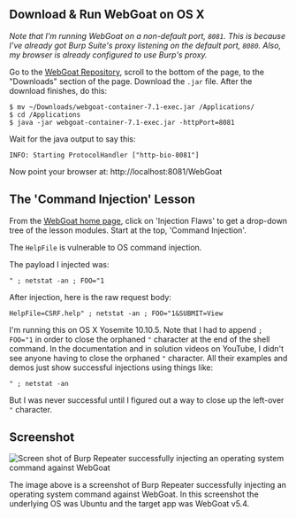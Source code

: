 ## Download & Run WebGoat on OS X
*Note that I'm running WebGoat on a non-default port, `8081`. This is because I've already got Burp Suite's proxy listening on the default port, `8080`. Also, my browser is already configured to use Burp's proxy.*

Go to the [WebGoat Repository](https://github.com/WebGoat/WebGoat/releases/latest), scroll to the bottom of the page, to the "Downloads" section of the page. Download the `.jar` file. After the download finishes, do this:

```shell
$ mv ~/Downloads/webgoat-container-7.1-exec.jar /Applications/
$ cd /Applications
$ java -jar webgoat-container-7.1-exec.jar -httpPort=8081
```

Wait for the java output to say this:

```
INFO: Starting ProtocolHandler ["http-bio-8081"]
```
Now point your browser at: http://localhost:8081/WebGoat

## The 'Command Injection' Lesson
From the [WebGoat home page][3], click on 'Injection Flaws' to get a drop-down tree of the lesson modules. Start at the top, 'Command Injection'.

The `HelpFile` is vulnerable to OS command injection.

The payload I injected was:

`" ; netstat -an ; FOO="1`

After injection, here is the raw request body:

`HelpFile=CSRF.help" ; netstat -an ; FOO="1&SUBMIT=View`

I'm running this on OS X Yosemite 10.10.5. Note that I had to append `; FOO="1` in order to close the orphaned `"` character at the end of the shell command. In the documentation and in solution videos on YouTube, I didn't see anyone having to close the orphaned `"` character. All their examples and demos just show successful injections using things like:

`" ; netstat -an`

But I was never successful until I figured out a way to close up the left-over `"` character.

## Screenshot

![Screen shot of Burp Repeater successfully injecting an operating system command against WebGoat][screenshot_1]

The image above is a screenshot of Burp Repeater successfully injecting an operating system command against WebGoat. In this screenshot the underlying OS was Ubuntu and the target app was WebGoat v5.4.

[screenshot_1]: https://raw.githubusercontent.com/tcpiplab/Web-App-Hacking-Notes/master/SQL-Injection/burp-webgoat-command-injection.png "Screen shot of Burp Repeater successfully injecting an operating system command against WebGoat"



[3]: http://localhost:8081/WebGoat/attack
